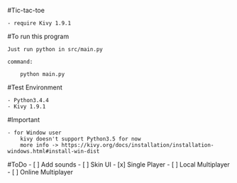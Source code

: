#Tic-tac-toe

    - require Kivy 1.9.1

#To run this program

    Just run python in src/main.py
    
    command:
        
        python main.py
        

#Test Environment

    - Python3.4.4
    - Kivy 1.9.1
    
#Important

    - for Window user
        kivy doesn't support Python3.5 for now
        more info -> https://kivy.org/docs/installation/installation-windows.html#install-win-dist

#ToDo
    - [ ] Add sounds
    - [ ] Skin UI
    - [x] Single Player
    - [ ] Local Multiplayer
    - [ ] Online Multiplayer
